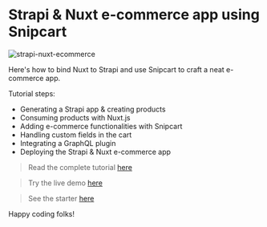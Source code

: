 # Strapi & Nuxt e-commerce app using Snipcart

![strapi-nuxt-ecommerce](https://snipcart.com/media/204926/strapi-nuxt-ecommerce.png)

Here's how to bind Nuxt to Strapi and use Snipcart to craft a neat e-commerce app.

Tutorial steps:

- Generating a Strapi app & creating products
- Consuming products with Nuxt.js
- Adding e-commerce functionalities with Snipcart
- Handling custom fields in the cart
- Integrating a GraphQL plugin
- Deploying the Strapi & Nuxt e-commerce app

> Read the complete tutorial [here](https://snipcart.com/blog/strapi-nuxt-ecommerce)

> Try the live demo [here](https://strapi-nuxt-snipcart.netlify.app/)

> See the starter [here](https://strapi.io/blog/strapi-starter-nuxt-js-e-commerce)

Happy coding folks!
